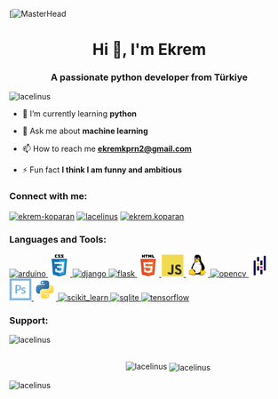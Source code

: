 [![MasterHead](https://laconicml.com/wp-content/uploads/2020/05/This-Is-The-Best-Environment-Setup-for-Machine-Learning-Projects-800x450.jpg.webp)
<h1 align="center">Hi 👋, I'm Ekrem</h1>
<h3 align="center">A passionate python developer from Türkiye</h3>

<p align="left"> <img src="https://komarev.com/ghpvc/?username=lacelinus&label=Profile%20views&color=0e75b6&style=flat" alt="lacelinus" /> </p>

- 🌱 I’m currently learning **python**

- 💬 Ask me about **machine learning**

- 📫 How to reach me **ekremkprn2@gmail.com**

- ⚡ Fun fact **I think I am funny and ambitious**

<h3 align="left">Connect with me:</h3>
<p align="left">
<a href="https://linkedin.com/in/ekrem-koparan" target="blank"><img align="center" src="https://raw.githubusercontent.com/rahuldkjain/github-profile-readme-generator/master/src/images/icons/Social/linked-in-alt.svg" alt="ekrem-koparan" height="30" width="40" /></a>
<a href="https://kaggle.com/lacelinus" target="blank"><img align="center" src="https://raw.githubusercontent.com/rahuldkjain/github-profile-readme-generator/master/src/images/icons/Social/kaggle.svg" alt="lacelinus" height="30" width="40" /></a>
<a href="https://instagram.com/ekrem.koparan" target="blank"><img align="center" src="https://raw.githubusercontent.com/rahuldkjain/github-profile-readme-generator/master/src/images/icons/Social/instagram.svg" alt="ekrem.koparan" height="30" width="40" /></a>
</p>

<h3 align="left">Languages and Tools:</h3>
<p align="left"> <a href="https://www.arduino.cc/" target="_blank" rel="noreferrer"> <img src="https://cdn.worldvectorlogo.com/logos/arduino-1.svg" alt="arduino" width="40" height="40"/> </a> <a href="https://www.w3schools.com/css/" target="_blank" rel="noreferrer"> <img src="https://raw.githubusercontent.com/devicons/devicon/master/icons/css3/css3-original-wordmark.svg" alt="css3" width="40" height="40"/> </a> <a href="https://www.djangoproject.com/" target="_blank" rel="noreferrer"> <img src="https://cdn.worldvectorlogo.com/logos/django.svg" alt="django" width="40" height="40"/> </a> <a href="https://flask.palletsprojects.com/" target="_blank" rel="noreferrer"> <img src="https://www.vectorlogo.zone/logos/pocoo_flask/pocoo_flask-icon.svg" alt="flask" width="40" height="40"/> </a> <a href="https://www.w3.org/html/" target="_blank" rel="noreferrer"> <img src="https://raw.githubusercontent.com/devicons/devicon/master/icons/html5/html5-original-wordmark.svg" alt="html5" width="40" height="40"/> </a> <a href="https://developer.mozilla.org/en-US/docs/Web/JavaScript" target="_blank" rel="noreferrer"> <img src="https://raw.githubusercontent.com/devicons/devicon/master/icons/javascript/javascript-original.svg" alt="javascript" width="40" height="40"/> </a> <a href="https://www.linux.org/" target="_blank" rel="noreferrer"> <img src="https://raw.githubusercontent.com/devicons/devicon/master/icons/linux/linux-original.svg" alt="linux" width="40" height="40"/> </a> <a href="https://opencv.org/" target="_blank" rel="noreferrer"> <img src="https://www.vectorlogo.zone/logos/opencv/opencv-icon.svg" alt="opencv" width="40" height="40"/> </a> <a href="https://pandas.pydata.org/" target="_blank" rel="noreferrer"> <img src="https://raw.githubusercontent.com/devicons/devicon/2ae2a900d2f041da66e950e4d48052658d850630/icons/pandas/pandas-original.svg" alt="pandas" width="40" height="40"/> </a> <a href="https://www.photoshop.com/en" target="_blank" rel="noreferrer"> <img src="https://raw.githubusercontent.com/devicons/devicon/master/icons/photoshop/photoshop-line.svg" alt="photoshop" width="40" height="40"/> </a> <a href="https://www.python.org" target="_blank" rel="noreferrer"> <img src="https://raw.githubusercontent.com/devicons/devicon/master/icons/python/python-original.svg" alt="python" width="40" height="40"/> </a> <a href="https://scikit-learn.org/" target="_blank" rel="noreferrer"> <img src="https://upload.wikimedia.org/wikipedia/commons/0/05/Scikit_learn_logo_small.svg" alt="scikit_learn" width="40" height="40"/> </a> <a href="https://www.sqlite.org/" target="_blank" rel="noreferrer"> <img src="https://www.vectorlogo.zone/logos/sqlite/sqlite-icon.svg" alt="sqlite" width="40" height="40"/> </a> <a href="https://www.tensorflow.org" target="_blank" rel="noreferrer"> <img src="https://www.vectorlogo.zone/logos/tensorflow/tensorflow-icon.svg" alt="tensorflow" width="40" height="40"/> </a> </p>

<h3 align="left">Support:</h3>
<p><a href="https://www.buymeacoffee.com/lacelinus"> <img align="left" src="https://cdn.buymeacoffee.com/buttons/v2/default-yellow.png" height="50" width="210" alt="lacelinus" /></a></p><br><br>

<p><img align="left" src="https://github-readme-stats.vercel.app/api/top-langs?username=lacelinus&show_icons=true&locale=en&layout=compact" alt="lacelinus" /></p>

<p>&nbsp;<img align="center" src="https://github-readme-stats.vercel.app/api?username=lacelinus&show_icons=true&locale=en" alt="lacelinus" /></p>

<p><img align="center" src="https://github-readme-streak-stats.herokuapp.com/?user=lacelinus&" alt="lacelinus" /></p>
